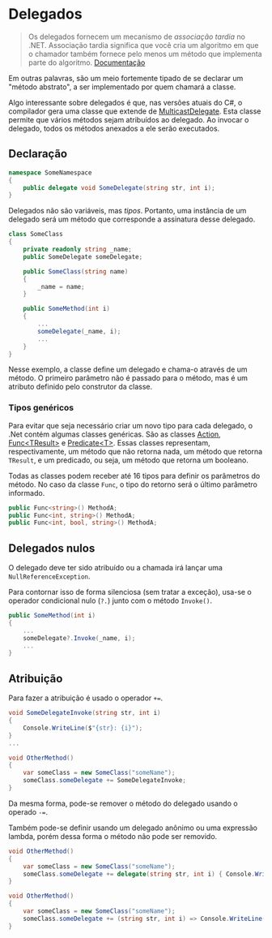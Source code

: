 # Delegados

>Os delegados fornecem um mecanismo de *associação tardia* no .NET. Associação tardia significa que você cria um algoritmo em que o chamador também fornece pelo menos um método que implementa parte do algoritmo.
[Documentação](https://docs.microsoft.com/pt-br/dotnet/csharp/delegates-overview)

Em outras palavras, são um meio fortemente tipado de se declarar um "método abstrato", a ser implementado por quem chamará a classe.

Algo interessante sobre delegados é que, nas versões atuais do C#, o compilador gera uma classe que extende de [MulticastDelegate](https://docs.microsoft.com/pt-br/dotnet/api/system.multicastdelegate). Esta classe permite que vários métodos sejam atribuídos ao delegado. Ao invocar o delegado, todos os métodos anexados a ele serão executados.

## Declaração

```csharp
namespace SomeNamespace
{
    public delegate void SomeDelegate(string str, int i);
}
```

Delegados não são variáveis, mas *tipos*. Portanto, uma instância de um delegado será um método que corresponde a assinatura desse delegado.

```csharp
class SomeClass
{
    private readonly string _name;
    public SomeDelegate someDelegate;

    public SomeClass(string name)
    {
        _name = name;
    }

    public SomeMethod(int i)
    {
        ...
        someDelegate(_name, i);
        ...
    }
}
```

Nesse exemplo, a classe define um delegado e chama-o através de um método. O primeiro parâmetro não é passado para o método, mas é um atributo definido pelo construtor da classe.

### Tipos genéricos

Para evitar que seja necessário criar um novo tipo para cada delegado, o .Net contém algumas classes genéricas. São as classes [Action](https://docs.microsoft.com/pt-br/dotnet/api/system.action), [Func\<TResult>](https://docs.microsoft.com/pt-br/dotnet/api/system.func-1) e [Predicate\<T>](https://docs.microsoft.com/pt-br/dotnet/api/system.predicate-1). Essas classes representam, respectivamente, um método que não retorna nada, um método que retorna  `TResult`, e um predicado, ou seja, um método que retorna um booleano.

Todas as classes podem receber até 16 tipos para definir os parâmetros do método. No caso da classe `Func`, o tipo do retorno será o último parâmetro informado.

```csharp
public Func<string>() MethodA;
public Func<int, string>() MethodA;
public Func<int, bool, string>() MethodA;
```

## Delegados nulos

O delegado deve ter sido atribuído ou a chamada irá lançar uma `NullReferenceException`.

Para contornar isso de forma silenciosa (sem tratar a exceção), usa-se o operador condicional nulo (`?.`) junto com o método `Invoke()`.

```csharp
public SomeMethod(int i)
{
    ...
    someDelegate?.Invoke(_name, i);
    ...
}
```

## Atribuição

Para fazer a atribuição é usado o operador `+=`.

```csharp
void SomeDelegateInvoke(string str, int i)
{
    Console.WriteLine($"{str}: {i}");
}
...

void OtherMethod()
{
    var someClass = new SomeClass("someName");
    someClass.someDelegate += SomeDelegateInvoke;
}
```

Da mesma forma, pode-se remover o método do delegado usando o operado `-=`.

Também pode-se definir usando um delegado anônimo ou uma expressão lambda, porém dessa forma o método não pode ser removido.

```csharp
void OtherMethod()
{
    var someClass = new SomeClass("someName");
    someClass.someDelegate += delegate(string str, int i) { Console.WriteLine($"{str}: {i}"); };
}
```

```csharp
void OtherMethod()
{
    var someClass = new SomeClass("someName");
    someClass.someDelegate += (string str, int i) => Console.WriteLine($"{str}: {i}");
}
```

